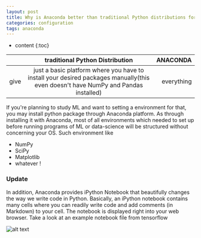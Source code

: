 ```yaml
---
layout: post
title: Why is Anaconda better than traditional Python distributions for data science
categories: configuration
tags: anaconda
---
```


* content
{:toc}

|	|traditional Python Distribution|ANACONDA|
|-------|:-----------------------------:|-------:|
|give|just a basic platform where you have to install your desired packages manually(this even doesn't have NumPy and Pandas installed)|everything|




If you're planning to study ML and want to setting a environment for that, you may install python package through Anaconda platform.
As through installing it with Anaconda, most of all environments which needed to set up before running programs of ML or data-science will be structured without concerning your OS. Such environment like
* NumPy
* SciPy
* Matplotlib
* whatever !

### Update

 In addition, Anaconda provides iPython Notebook that beautifully changes the way we write code in Python. Basically, an iPython notebook contains many cells where you can readily write code and add comments (in Markdown) to your cell. The notebook is displayed right into your web browser. Take a look at an example notebook file from tensorflow

![alt text][image_reference_style]

[image_reference_style]: https://qph.ec.quoracdn.net/main-qimg-4e56c0c3b6004bf97e6dbb2a08f321d1.webp
